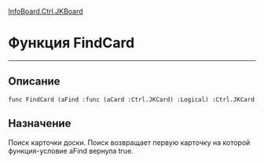 ﻿---
Link: InfoBoard.Ctrl.JKBoard.@FindCard
---

<!---  Навигация
[Имя проекта](#) :
-->
[InfoBoard.Ctrl.JKBoard](Default)

# Функция FindCard
---

## Описание

    func FindCard (aFind :func (aCard :Ctrl.JKCard) :Logical) :Ctrl.JKCard

<!--
## Аргументы{#Args}

### Аргумент1

Описание аргумента 1
-->

## Назначение

Поиск карточки доски. Поиск возвращает первую карточку на которой функция-условие aFind вернула true.

<!--
## Пример

    FindCard...
-->

